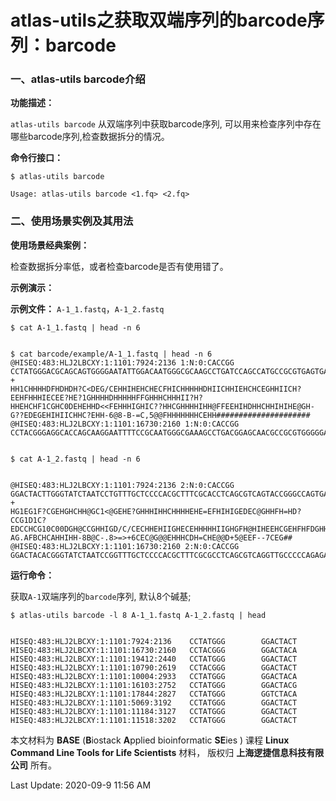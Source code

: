 # atlas-utils之获取双端序列的barcode序列：barcode

### 一、atlas-utils barcode介绍

**功能描述：**

`atlas-utils barcode` 从双端序列中获取barcode序列, 可以用来检查序列中存在哪些barcode序列,检查数据拆分的情况。

**命令行接口：**

    $ atlas-utils barcode
    
    Usage: atlas-utils barcode <1.fq> <2.fq>


### 二、使用场景实例及其用法


**使用场景经典案例：**

检查数据拆分率低，或者检查barcode是否有使用错了。

**示例演示：**

**示例文件：** `A-1_1.fastq`，`A-1_2.fastq`

    $ cat A-1_1.fastq | head -n 6


    $ cat barcode/example/A-1_1.fastq | head -n 6
    @HISEQ:483:HLJ2LBCXY:1:1101:7924:2136 1:N:0:CACCGG
    CCTATGGGACGCAGCAGTGGGGAATATTGGACAATGGGCGCAAGCCTGATCCAGCCATGCCGCGTGAGTGATGAAGGCCCTAGGGTTGTAAAGCCCTTTCGGCGGGGAAGATAATGACGGTACCCGCAGAAGAAGCCCCGGCTAACTTCGTGCCAGCAGCCGCGGTAATACGAAGGGGGCTAGCGTTGCTCGGAATTACTGGGCGTAAAGCGCACGTAGGCGGCTTTCTAAGTCGGGGGTGAA
    +
    HH1CHHHHDFHDHDH?C<DEG/CEHHIHEHCHECFHICHHHHHDHIICHHIEHCHCEGHHIICH?EEHFHHHIECEE?HE?1GHHHHDHHHHHFFGHHHCHHHII?H?HHEHCHF1CGHC0DEHEHHD<<FEHHHIGHIC??HHCGHHHHIHH@FFEEHIHDHHCHHIHIHE@GH-G??EDEGEHIHIICHHC?EHH-6@8-B-=C,5@@FHHHHHHHCEHH#####################
    @HISEQ:483:HLJ2LBCXY:1:1101:16730:2160 1:N:0:CACCGG
    CCTACGGGAGGCACCAGCAAGGAATTTTCCGCAATGGGCGAAAGCCTGACGGAGCAACGCCGCGTGGGGGATGAAGGCCTTCGGGTTGTAAACCCCTTTTGCGAGGGAAGAAGATCTGACGGTACCTCGCGAATAAGCCACGGCTAACTACGTGCCAGCAGCCGCGGTAATACGTAGGTGGCAAGCGTTGTCCGGATTTACTGGGCGTAAAGCGCGCGCAGGCGGACTGGTAAGTCTGGGGCG


    $ cat A-1_2.fastq | head -n 6


    @HISEQ:483:HLJ2LBCXY:1:1101:7924:2136 2:N:0:CACCGG
    GGACTACTTGGGTATCTAATCCTGTTTGCTCCCCACGCTTTCGCACCTCAGCGTCAGTACCGGGCCAGTGAGCCGCCTTCGCCACTGGTGTTCTTGCGAATATCTACGAGTTTCACCTCTACACTCGCAGTTCCACTCACCTCTCCCGGACTCGAGCTCTCCAGTATCGAAGGCAGTTCTGGAGTTAAGCTCCAGGAGTTCACCCCCGACTTAGAAAGCCGCCTACGTGCGCTTTACGCCCAGGC
    +
    HG1EG1F?CGEHGHCHH@GC1<@GEHE?GHHHIHHCHHHHEHE=EFHIHIGEDEC@GHHFH=HD?CCG1D1C?EDCCHCG10C00DGH@CCGHHIGD/C/CECHHEHIIGHECEHHHHHIIGHGFH@HIHEEHCGEHFHFDGHHIHEH,CCHHECHHHIHIGFABGC@EHICHHHFHHEHH?AG.AFBCHCAHHIHH-8B@C-.8>=>+6CEC@G@@EHHHCDH=CHE@@D+5@EEF--7CEG##
    @HISEQ:483:HLJ2LBCXY:1:1101:16730:2160 2:N:0:CACCGG
    GGACTACACGGGTATCTAATCCGGTTTGCTCCCCACGCTTTCGCGCCTCAGCGTCAGGTTGCCCCCAGAGAGTCGCTTTCGCCACTGGTGTTCCTCCCGATATCTACGCATTCCACCACTACACCGGGAATTCCACTCTCCTCTGAGCCCCTCAAGACCGGCAGTATCCGGGGACCGCTCACAGTTGAGCCGTGAGATTTCACCCCAGACTTACCAGCCCGCCTGCGCGCGCTTTACGCCCAGTA


**运行命令：**

获取`A-1`双端序列的`barcode`序列, 默认8个碱基;


    $ atlas-utils barcode -l 8 A-1_1.fastq A-1_2.fastq | head


    HISEQ:483:HLJ2LBCXY:1:1101:7924:2136    CCTATGGG        GGACTACT
    HISEQ:483:HLJ2LBCXY:1:1101:16730:2160   CCTACGGG        GGACTACA
    HISEQ:483:HLJ2LBCXY:1:1101:19412:2440   CCTATGGG        GGACTACT
    HISEQ:483:HLJ2LBCXY:1:1101:10790:2619   CCTACGGG        GGACTACT
    HISEQ:483:HLJ2LBCXY:1:1101:10004:2933   CCTATGGG        GGACTACA
    HISEQ:483:HLJ2LBCXY:1:1101:16103:2752   CCTATGGG        GGACTACG
    HISEQ:483:HLJ2LBCXY:1:1101:17844:2827   CCTATGGG        GGTCTACA
    HISEQ:483:HLJ2LBCXY:1:1101:5069:3192    CCTATGGG        GGACTACT
    HISEQ:483:HLJ2LBCXY:1:1101:11184:3127   CCTATGGG        GGACTACT
    HISEQ:483:HLJ2LBCXY:1:1101:11518:3202   CCTATGGG        GGACTACT


本文材料为 **BASE** (**B**iostack **A**pplied bioinformatic **SE**ies ) 课程 **Linux Command Line Tools for Life Scientists** 材料， 版权归 **上海逻捷信息科技有限公司** 所有。

Last Update: 2020-09-9 11:56 AM